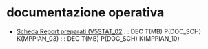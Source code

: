 # documentazione operativa
- [Scheda Report preparati (V5STAT_02](Sorgenti/DOC_OPE/MB/SCP_SCH/V5STAT_02)
 :  : DEC T(MB) P(DOC_SCH) K(MPPIAN_03)
 :  : DEC T(MB) P(DOC_SCH) K(MPPIAN_10)
